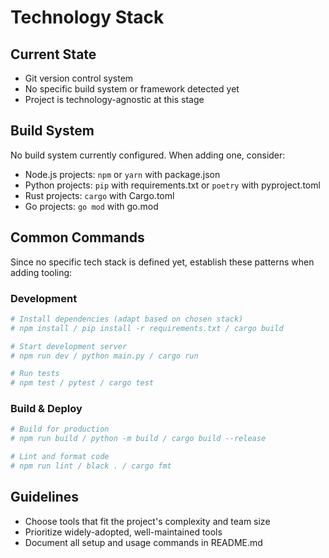 # Technology Stack

## Current State
- Git version control system
- No specific build system or framework detected yet
- Project is technology-agnostic at this stage

## Build System
No build system currently configured. When adding one, consider:
- Node.js projects: `npm` or `yarn` with package.json
- Python projects: `pip` with requirements.txt or `poetry` with pyproject.toml
- Rust projects: `cargo` with Cargo.toml
- Go projects: `go mod` with go.mod

## Common Commands
Since no specific tech stack is defined yet, establish these patterns when adding tooling:

### Development
```bash
# Install dependencies (adapt based on chosen stack)
# npm install / pip install -r requirements.txt / cargo build

# Start development server
# npm run dev / python main.py / cargo run

# Run tests
# npm test / pytest / cargo test
```

### Build & Deploy
```bash
# Build for production
# npm run build / python -m build / cargo build --release

# Lint and format code
# npm run lint / black . / cargo fmt
```

## Guidelines
- Choose tools that fit the project's complexity and team size
- Prioritize widely-adopted, well-maintained tools
- Document all setup and usage commands in README.md